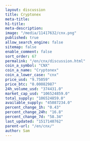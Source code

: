 ```yaml
---
layout: discussion
title: Cryptonex
meta-title: 
h1-title: 
meta-description: 
image: "/media/11417632/cnx.png"
published: true
allow_search_engine: false
sitemap: false
enable_comment: false
sort_order: 67
permalink: "/en/cnx/discussion.html"
coin_a_symbol: "CNX"
coin_a_name: "Cryptonex"
coin_a_lower_case: "cnx"
price_usd: "9.75059"
price_btc: "0.00082987"
24h_volume_usd: "374431.0"
market_cap_usd: "106524859.0"
total_supply: "106524859.0"
available_supply: "45087234.0"
percent_change_1h: "0.43"
percent_change_24h: "16.8"
percent_change_7d: "58.34"
last_updated: "1517140762"
parent-url: "/en/cnx/"
author: Sam
---
```


